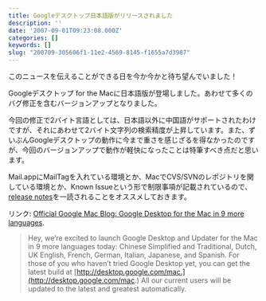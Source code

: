 ```yaml
---
title: Googleデスクトップ日本語版がリリースされました
description: ''
date: '2007-09-01T09:23:08.000Z'
categories: []
keywords: []
slug: "200709-305606f1-11e2-4569-8145-f1655a7d3987"
---
```

このニュースを伝えることができる日を今か今かと待ち望んでいました！

Googleデスクトップ for the Macに日本語版が登場しました。あわせて多くのバグ修正を含むバージョンアップとなりました。

今回の修正で2バイト言語としては、日本語以外に中国語がサポートされたわけですが、それにあわせて2バイト文字列の検索精度が上昇しています。また、ずいぶんGoogleデスクトップの動作に今まで重さを感じざるを得なかったのですが、今回のバージョンアップで動作が軽快になったことは特筆すべき点だと思います。

Mail.appにMailTagを入れている環境とか、MacでCVS/SVNのレポジトリを関している環境とか、Known Issueという形で制限事項が記載されているので、[release notes](http://desktop.google.com/support/mac/bin/answer.py?answer=64429&topic=11286)を一読されることをオススメしておきます。

リンク: [Official Google Mac Blog: Google Desktop for the Mac in 9 more languages](http://googlemac.blogspot.com/2007/08/google-desktop-for-mac-in-9-more.html "Official Google Mac Blog: Google Desktop for the Mac in 9 more languages").

> Hey, we’re excited to launch Google Desktop and Updater for the Mac in 9 more languages today: Chinese Simplified and Traditional, Dutch, UK English, French, German, Italian, Japanese, and Spanish. For those of you who haven’t tried Google Desktop yet, you can get the latest build at [http://desktop.google.com/mac.](http://desktop.google.com/mac.) All our current users will be updated to the latest and greatest automatically.